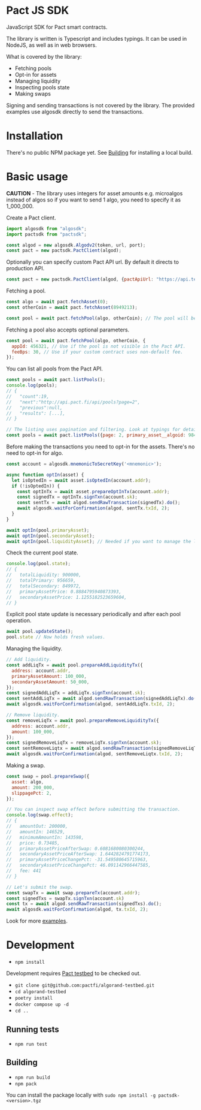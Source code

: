 # Pact JS SDK

JavaScript SDK for Pact smart contracts.

The library is written is Typescript and includes typings. It can be used in NodeJS, as well as in web browsers.

What is covered by the library:

- Fetching pools
- Opt-in for assets
- Managing liquidity
- Inspecting pools state
- Making swaps

Signing and sending transactions is not covered by the library. The provided examples use algosdk directly to send the transactions.

# Installation

There's no public NPM package yet. See [Building](#building) for installing a local build.

# Basic usage

**CAUTION** - The library uses integers for asset amounts e.g. microalgos instead of algos so if you want to send 1 algo, you need to specify it as 1_000_000.

Create a Pact client.

```js
import algosdk from "algosdk";
import pactsdk from "pactsdk";

const algod = new algosdk.Algodv2(token, url, port);
const pact = new pactsdk.PactClient(algod);
```

Optionally you can specify custom Pact API url. By default it directs to production API.

```js
const pact = new pactsdk.PactClient(algod, {pactApiUrl: "https://api.testnet.pact.fi"});
```

Fetching a pool.

```js
const algo = await pact.fetchAsset(0);
const otherCoin = await pact.fetchAsset(8949213);

const pool = await pact.fetchPool(algo, otherCoin); // The pool will be fetched regardless of assets order.
```

Fetching a pool also accepts optional parameters.

```js
const pool = await pact.fetchPool(algo, otherCoin, {
  appId: 456321, // Use if the pool is not visible in the Pact API.
  feeBps: 30, // Use if your custom contract uses non-default fee.
});
```

You can list all pools from the Pact API.

```js
const pools = await pact.listPools();
console.log(pools);
// {
//   "count":19,
//   "next":"http://api.pact.fi/api/pools?page=2",
//   "previous":null,
//   "results": [...],
// }

// The listing uses pagination and filtering. Look at typings for details.
const pools = await pact.listPools({page: 2, primary_asset__algoid: 9843123});
```

Before making the transactions you need to opt-in for the assets. There's no need to opt-in for algo.

```js
const account = algosdk.mnemonicToSecretKey('<mnemonic>');

async function optIn(asset) {
  let isOptedIn = await asset.isOptedIn(account.addr);
  if (!isOptedIn)) {
    const optInTx = await asset.prepareOptInTx(account.addr);
    const signedTx = optInTx.signTxn(account.sk);
    const sentTx = await algod.sendRawTransaction(signedTx).do();
    await algosdk.waitForConfirmation(algod, sentTx.txId, 2);
  }
}

await optIn(pool.primaryAsset);
await optIn(pool.secondaryAsset);
await optIn(pool.liquidityAsset); // Needed if you want to manage the liquidity.
```

Check the current pool state.

```js
console.log(pool.state);
// {
//   totalLiquidity: 900000,
//   totalPrimary: 956659,
//   totalSecondary: 849972,
//   primaryAssetPrice: 0.8884795940873393,
//   secondaryAssetPrice: 1.1255182523659604,
// }
```

Explicit pool state update is necessary periodically and after each pool operation.

```js
await pool.updateState();
pool.state // Now holds fresh values.
```

Managing the liquidity.

```js
// Add liquidity.
const addLiqTx = await pool.prepareAddLiquidityTx({
  address: account.addr,
  primaryAssetAmount: 100_000,
  secondaryAssetAmount: 50_000,
});
const signedAddLiqTx = addLiqTx.signTxn(account.sk);
const sentAddLiqTx = await algod.sendRawTransaction(signedAddLiqTx).do();
await algosdk.waitForConfirmation(algod, sentAddLiqTx.txId, 2);

// Remove liquidity.
const removeLiqTx = await pool.prepareRemoveLiquidityTx({
  address: account.addr,
  amount: 100_000,
});
const signedRemoveLiqTx = removeLiqTx.signTxn(account.sk);
const sentRemoveLiqtx = await algod.sendRawTransaction(signedRemoveLiqTx).do();
await algosdk.waitForConfirmation(algod, sentRemoveLiqtx.txId, 2);
```

Making a swap.

```js
const swap = pool.prepareSwap({
  asset: algo,
  amount: 200_000,
  slippagePct: 2,
});

// You can inspect swap effect before submitting the transaction.
console.log(swap.effect);
// {
//   amountOut: 200000,
//   amountIn: 146529,
//   minimumAmountIn: 143598,
//   price: 0.73485,
//   primaryAssetPriceAfterSwap: 0.6081680080300244,
//   secondaryAssetPriceAfterSwap: 1.6442824791774173,
//   primaryAssetPriceChangePct: -31.549580645715963,
//   secondaryAssetPriceChangePct: 46.091142966447585,
//   fee: 441
// }

// Let's submit the swap.
const swapTx = await swap.prepareTx(account.addr);
const signedTxs = swapTx.signTxn(account.sk)
const tx = await algod.sendRawTransaction(signedTxs).do();
await algosdk.waitForConfirmation(algod, tx.txId, 2);
```

Look for more [examples](examples).

# Development

- `npm install`

Development requires [Pact testbed](https://github.com/pactfi/algorand-testbed) to be checked out.

- `git clone git@github.com:pactfi/algorand-testbed.git`
- `cd algorand-testbed`
- `poetry install`
- `docker compose up -d`
- `cd ..`

## Running tests

- `npm run test`

## Building

- `npm run build`
- `npm pack`

You can install the package locally with
`sudo npm install -g pactsdk-<version>.tgz`
